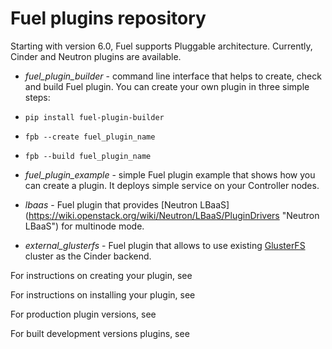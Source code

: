 Fuel plugins repository
=======================

Starting with version 6.0, Fuel supports Pluggable architecture.
Currently, Cinder and Neutron plugins are available.

* *fuel_plugin_builder* - command line interface that helps to create, check and build Fuel plugin. You can create your own plugin in three simple steps:

 * `pip install fuel-plugin-builder`
 * `fpb --create fuel_plugin_name`
 * `fpb --build fuel_plugin_name`

* *fuel_plugin_example* - simple Fuel plugin example that shows how you can create a plugin. It deploys simple service on your Controller nodes.
* *lbaas* - Fuel plugin that provides [Neutron LBaaS] (https://wiki.openstack.org/wiki/Neutron/LBaaS/PluginDrivers "Neutron LBaaS") for multinode mode.
* *external_glusterfs* - Fuel plugin that allows to use existing [GlusterFS](http://www.gluster.org/documentation/About_Gluster/ "GlusterFS") cluster as the Cinder backend.

For instructions on creating your plugin, see <link>

For instructions on installing your plugin, see <link>

For production plugin versions, see <link>

For built development versions plugins, see <link>
